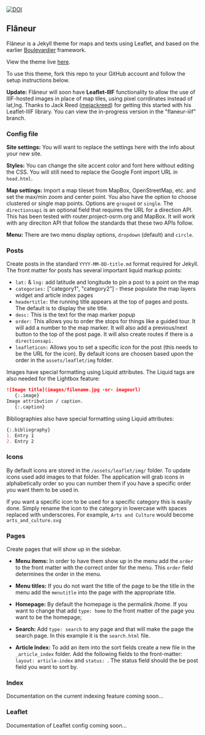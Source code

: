 [![DOI](https://zenodo.org/badge/DOI/10.5281/zenodo.2600530.svg)](https://doi.org/10.5281/zenodo.2600530)

## Flâneur

Flâneur is a Jekyll theme for maps and texts using Leaflet, and based on the earlier [Boulevardier](https://github.com/kirschbombe/boulevardier) framework.

View the theme live [here](http://dawnchildress.com/flaneur).

To use this theme, fork this repo to your GitHub account and follow the setup instructions below.

**Update:** Flâneur will soon have **Leaflet-IIIF** functionality to allow the use of IIIF-hosted images in place of map tiles, using pixel corrdinates instead of lat,lng. Thanks to Jack Reed ([mejackreed](https://github.com/mejackreed)) for getting this started with his Leaflet-IIIF library. You can view the in-progress version in the "flaneur-iiif" branch.

### Config file

**Site settings:** You will want to replace the settings here with the info about your new site.

**Styles:** You can change the site accent color and font here without editing the CSS. You will still need to replace the Google Font import URL in `head.html`.

**Map settings:** Import a map tileset from MapBox, OpenStreetMap, etc. and set the max/min zoom and center point. You also have the option to choose clustered or single map points. Options are `grouped` or `single`. The `directionsapi` is an optional field that requires the URL for a direction API. This has been tested with router.project-osrm.org and MapBox. It will work with any direciton API that follow the standards that these two APIs follow. 

**Menu:** There are two menu display options, `dropdown` (default) and `circle`.


### Posts
Create posts in the standard `YYYY-MM-DD-title.md` format required for Jekyll. The front matter for posts has several important liquid markup points:
* `lat:` & `lng:` add latitude and longitude to pin a post to a point on the map
* `categories:` ["category1", "category2"] - these populate the map layers widget and article index pages
* `headertitle:` the running title appears at the top of pages and posts. The default is to display the site title.
* `desc:` This is the text for the map marker popup
* `order:` This allows you to order the stops for things like a guided tour. It will add a number to the map marker. It will also add a previous/next button to the top of the post page. It will also create routes if there is a `directionsapi.`
* `leafleticon:` Allows you to set a specific icon for the post (this needs to be the URL for the icon). By default icons are choosen based upon the order in the `assets/leaflet/img` folder.

Images have special formatting using Liquid attributes. The Liquid tags are also needed for the Lightbox feature:
```md
![Image title](images/filename.jpg -or- imageurl)
   {:.image}
Image attribution / caption.
   {:.caption}
```

Bibliographies also have special formatting using Liquid attributes:
```md
{:.bibliography}
1. Entry 1
2. Entry 2
```

### Icons

By default icons are stored in the `/assets/leaflet/img/` folder. To update icons used add images to that folder. The application will grab icons in alphabetically order so you can number them if you have a specific order you want them to be used in. 

If you want a specific icon to be used for a specific category this is easily done. Simply rename the icon to the category in lowercase with spaces replaced with underscores. For example, `Arts and Culture` would become `arts_and_culture.svg`

### Pages
Create pages that will show up in the sidebar. 

* **Menu items:** In order to have them show up in the menu add the `order` to the front matter with the correct order for the menu. This `order` field determines the order in the menu.

* **Menu titles:** If you do not want the title of the page to be the title in the menu add the `menutitle` into the page with the appropriate title.

* **Homepage:** By default the homepage is the permalink /home. If you want to change that add `type: home` to the front matter of the page you want to be the homepage;

* **Search:** Add `type: search` to any page and that will make the page the search page. In this example it is the `search.html` file.

* **Article Index:** To add an item into the sort fields create a new file in the `_article_index` folder. Add the following fields to the front-matter: `layout: article-index` and `status: `. The status field should the be post field you want to sort by.

### Index
Documentation on the current indexing feature coming soon...

### Leaflet
Documentation of Leaflet config coming soon...
